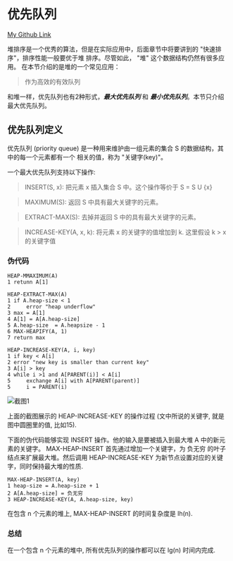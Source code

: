 # 优先队列
[My Github Link](https://github.com/kehuo/algorithm_py3)

堆排序是一个优秀的算法，但是在实际应用中，后面章节中将要讲到的 "快速排序"，排序性能一般要优于堆
排序。尽管如此， "堆" 这个数据结构仍然有很多应用。 在本节介绍的是堆的一个常见应用：
> 作为高效的有效队列

和堆一样，优先队列也有2种形式，***最大优先队列*** 和 ***最小优先队列***。本节只介绍最大优先队列。

## 优先队列定义
优先队列 (priority queue) 是一种用来维护由一组元素的集合 S 的数据结构，其中的每一个元素都有一个
相关的值，称为 "关键字(key)"。

一个最大优先队列支持以下操作:
> INSERT(S, x): 把元素 x 插入集合 S 中。这个操作等价于 S = S U {x}

> MAXIMUM(S): 返回 S 中具有最大关键字的元素。

> EXTRACT-MAX(S): 去掉并返回 S 中的具有最大关键字的元素。

> INCREASE-KEY(A, x, k): 将元素 x 的关键字的值增加到 k. 这里假设 k > x的关键字值


### 伪代码

    HEAP-MMAXIMUM(A)
    1 retunn A[1]
    
    HEAP-EXTRACT-MAX(A)
    1 if A.heap-size < 1
    2     error "heap underflow"
    3 max = A[1]
    4 A[1] = A[A.heap-size]
    5 A.heap-size  = A.heapsize - 1
    6 MAX-HEAPIFY(A, 1)
    7 return max
    
    HEAP-INCREASE-KEY(A, i, key)
    1 if key < A[i]
    2 error "new key is smaller than current key"
    3 A[i] > key
    4 while i >1 and A[PARENT(i)] < A[i]
    5     exchange A[i] with A[PARENT(parent)]
    5     i = PARENT(i)
    
[截图1]: https://kevinhuo.cool/imgs/introduction_to_algorithms/part2/chapter6/section5/1.jpg

![截图1]


上面的截图展示的 HEAP-INCREASE-KEY 的操作过程 (文中所说的关键字, 就是图中圆圈里的值, 比如15).

下面的伪代码能够实现 INSERT 操作。他的输入是要被插入到最大堆 A 中的新元素的关键字。 
MAX-HEAP-INSERT 首先通过增加一个关键字，为 负无穷 的叶子结点来扩展最大堆。然后调用
HEAP-INCREASE-KEY 为新节点设置对应的关键字，同时保持最大堆的性质.

    MAX-HEAP-INSERT(A, key)
    1 heap-size = A.heap-size + 1
    2 A[A.heap-size] = 负无穷
    3 HEAP-INCREASE-KEY(A, A.heap-size, key)

在包含 n 个元素的堆上, MAX-HEAP-INSERT 的时间复杂度是 lh(n).

### 总结
在一个包含 n 个元素的堆中, 所有优先队列的操作都可以在 lg(n) 时间内完成.